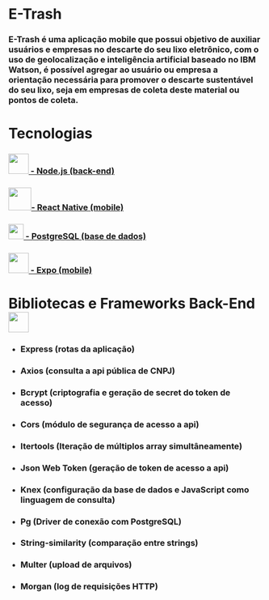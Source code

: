 # E-Trash

 ### E-Trash é uma aplicação mobile que possui objetivo de auxiliar usuários e empresas no descarte do seu lixo eletrônico, com o uso de geolocalização e inteligência artificial baseado no IBM Watson, é possível agregar ao usuário ou empresa a orientação necessária para promover o descarte sustentável do seu lixo, seja em empresas de coleta deste material ou pontos de coleta.    

# Tecnologias

### <img src="https://user-images.githubusercontent.com/59677362/81222849-5b33d000-8fbb-11ea-9dd3-e7d8c9596119.jpeg" width=40/>[ - Node.js (back-end)](https://www.nodejs.org) 

### <img src="https://user-images.githubusercontent.com/59677362/81249472-1462cc00-8ff5-11ea-84c7-0733fb4b4a22.png" width=45/>[- React Native (mobile)](https://www.reactnative.dev) 

### <img src="https://user-images.githubusercontent.com/59677362/81250560-a1a72000-8ff7-11ea-8b63-c05996d3a8d4.png" width=30 />[ - PostgreSQL (base de dados)](https://postgresql.org)

### <img src="https://user-images.githubusercontent.com/59677362/81251842-a6b99e80-8ffa-11ea-871c-d2f45e580e85.png" width=40/>[ - Expo (mobile)](https://www.expo.io)

# Bibliotecas e Frameworks Back-End  <img src="https://user-images.githubusercontent.com/59677362/81249040-0fe9e380-8ff4-11ea-885f-50de3722ecb9.jpeg" width=40 height=40 />


* ### Express (rotas da aplicação)
* ### Axios (consulta a api pública de CNPJ)
* ### Bcrypt (criptografia e geração de secret do token de acesso)
* ### Cors (módulo de segurança de acesso a api)
* ### Itertools (Iteração de múltiplos array simultâneamente)
* ### Json Web Token (geração de token de acesso a api)
* ### Knex (configuração da base de dados e JavaScript como linguagem de consulta)
* ### Pg (Driver de conexão com PostgreSQL)
* ### String-similarity (comparação entre strings)
* ### Multer (upload de arquivos)
* ### Morgan (log de requisições HTTP)



